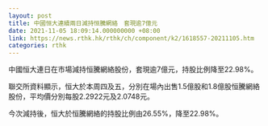 ```yaml
---
layout: post
title: 中國恒大連續兩日減持恒騰網絡　套現逾7億元
date: 2021-11-05 18:09:14.000000000 +08:00
link: https://news.rthk.hk/rthk/ch/component/k2/1618557-20211105.htm
categories: rthk
---
```


中國恒大連日在市場減持恒騰網絡股份，套現逾7億元，持股比例降至22.98%。

聯交所資料顯示，恒大於本周四及五，分別在場內出售1.5億股和1.8億股恒騰網絡股份，平均價分別每股2.2922元及2.0748元。

今次減持後，恒大於恒騰網絡的持股比例由26.55%，降至22.98%。
